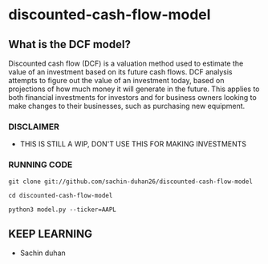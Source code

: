 # discounted-cash-flow-model

## What is the DCF model?
Discounted cash flow (DCF) is a valuation method used to estimate the value of an investment based on its future cash flows. DCF analysis attempts to figure out the value of an investment today, based on projections of how much money it will generate in the future. This applies to both financial investments for investors and for business owners looking to make changes to their businesses, such as purchasing new equipment.

### DISCLAIMER
- THIS IS STILL A WIP, DON'T USE THIS FOR MAKING INVESTMENTS

### RUNNING CODE
```
git clone git://github.com/sachin-duhan26/discounted-cash-flow-model
```

```
cd discounted-cash-flow-model
```

```
python3 model.py --ticker=AAPL
```

## KEEP LEARNING
- Sachin duhan